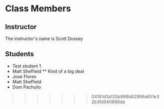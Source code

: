 # Class Members

## Instructor

The instructor's name is Scott Dossey

## Students

* Test student 1
* Matt Sheffield
** Kind of a big deal
* Jose Flores
* Matt Sheffield
* Dom Pachuilo
>>>>>>> 04161d3a125b988b82999a651e32b3fd940698da
